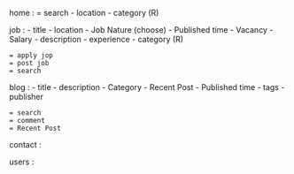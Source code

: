 home :
    = search 
    - location 
    - category (R)

job :
    - title
    - location
    - Job Nature (choose)
    - Published time
    - Vacancy
    - Salary
    - description
    - experience
    - category (R)


    = apply jop
    = post job
    = search

blog :
    - title
    - description
    - Category
    - Recent Post
    - Published time
    - tags 
    - publisher 
    

    = search 
    = comment 
    = Recent Post

contact :

users :


